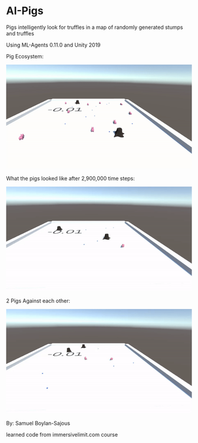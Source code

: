 # AI-Pigs
Pigs intelligently look for truffles in a map of randomly generated stumps and truffles

Using ML-Agents 0.11.0 and Unity 2019

Pig Ecosystem:

![](PigEcosystem.gif)

What the pigs looked like after 2,900,000 time steps:

![](PigSeekingTrufflesGIF.gif)

2 Pigs Against each other:

![](2PigsAgainstEachotherGIF.gif)

By: Samuel Boylan-Sajous

learned code from immersivelimit.com course 

